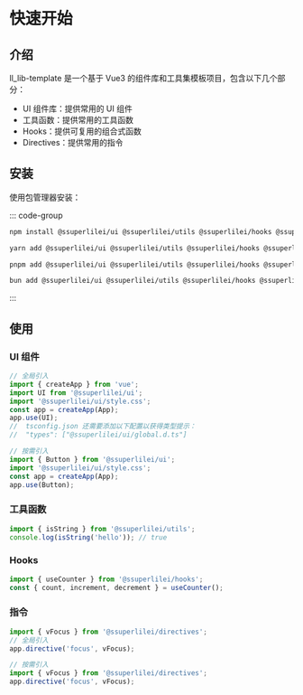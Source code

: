 # 快速开始

## 介绍

ll_lib-template 是一个基于 Vue3 的组件库和工具集模板项目，包含以下几个部分：

- UI 组件库：提供常用的 UI 组件
- 工具函数：提供常用的工具函数
- Hooks：提供可复用的组合式函数
- Directives：提供常用的指令

## 安装

使用包管理器安装：

::: code-group

```bash [npm]
npm install @ssuperlilei/ui @ssuperlilei/utils @ssuperlilei/hooks @ssuperlilei/directives
```

```bash [yarn]
yarn add @ssuperlilei/ui @ssuperlilei/utils @ssuperlilei/hooks @ssuperlilei/directives
```

```bash [pnpm]
pnpm add @ssuperlilei/ui @ssuperlilei/utils @ssuperlilei/hooks @ssuperlilei/directives
```

```bash [bun]
bun add @ssuperlilei/ui @ssuperlilei/utils @ssuperlilei/hooks @ssuperlilei/directives
```

:::

## 使用

### UI 组件

```ts
// 全局引入
import { createApp } from 'vue';
import UI from '@ssuperlilei/ui';
import '@ssuperlilei/ui/style.css';
const app = createApp(App);
app.use(UI);
//  tsconfig.json 还需要添加以下配置以获得类型提示：
//  "types": ["@ssuperlilei/ui/global.d.ts"]

// 按需引入
import { Button } from '@ssuperlilei/ui';
import '@ssuperlilei/ui/style.css';
const app = createApp(App);
app.use(Button);
```

### 工具函数

```ts
import { isString } from '@ssuperlilei/utils';
console.log(isString('hello')); // true
```

### Hooks

```ts
import { useCounter } from '@ssuperlilei/hooks';
const { count, increment, decrement } = useCounter();
```

### 指令

```ts
import { vFocus } from '@ssuperlilei/directives';
// 全局引入
app.directive('focus', vFocus);

// 按需引入
import { vFocus } from '@ssuperlilei/directives';
app.directive('focus', vFocus);
```
